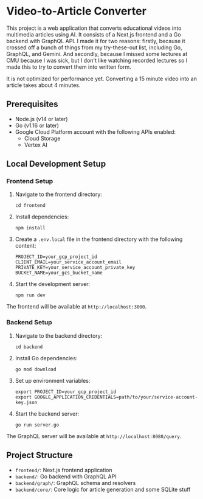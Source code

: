 # Video-to-Article Converter

This project is a web application that converts educational videos into multimedia articles using AI. It consists of a Next.js frontend and a Go backend with GraphQL API. I made it for two reasons: firstly, because it crossed off a bunch of things from my try-these-out list, including Go, GraphQL, and Gemini. And secondly, because I missed some lectures at CMU because I was sick, but I don't like watching recorded lectures so I made this to try to convert them into written form.

It is not optimized for performance yet. Converting a 15 minute video into an article takes about 4 minutes.

## Prerequisites

- Node.js (v14 or later)
- Go (v1.16 or later)
- Google Cloud Platform account with the following APIs enabled:
  - Cloud Storage
  - Vertex AI

## Local Development Setup

### Frontend Setup

1. Navigate to the frontend directory:
   ```
   cd frontend
   ```

2. Install dependencies:
   ```
   npm install
   ```

3. Create a `.env.local` file in the frontend directory with the following content:
   ```
   PROJECT_ID=your_gcp_project_id
   CLIENT_EMAIL=your_service_account_email
   PRIVATE_KEY=your_service_account_private_key
   BUCKET_NAME=your_gcs_bucket_name
   ```

4. Start the development server:
   ```
   npm run dev
   ```

The frontend will be available at `http://localhost:3000`.

### Backend Setup

1. Navigate to the backend directory:
   ```
   cd backend
   ```

2. Install Go dependencies:
   ```
   go mod download
   ```

3. Set up environment variables:
   ```
   export PROJECT_ID=your_gcp_project_id
   export GOOGLE_APPLICATION_CREDENTIALS=path/to/your/service-account-key.json
   ```

4. Start the backend server:
   ```
   go run server.go
   ```

The GraphQL server will be available at `http://localhost:8080/query`.


## Project Structure

- `frontend/`: Next.js frontend application
- `backend/`: Go backend with GraphQL API
- `backend/graph/`: GraphQL schema and resolvers
- `backend/core/`: Core logic for article generation and some SQLite stuff
